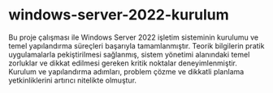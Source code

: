 # windows-server-2022-kurulum

Bu proje çalışması ile Windows Server 2022 işletim sisteminin kurulumu ve temel yapılandırma süreçleri başarıyla tamamlanmıştır. Teorik bilgilerin pratik uygulamalarla pekiştirilmesi sağlanmış, sistem yönetimi alanındaki temel zorluklar ve dikkat edilmesi gereken kritik noktalar deneyimlenmiştir. Kurulum ve yapılandırma adımları, problem çözme ve dikkatli planlama yetkinliklerini artırıcı nitelikte olmuştur. 
